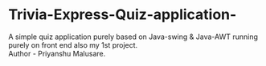 # Trivia-Express-Quiz-application-
A simple quiz application purely based on Java-swing &amp; Java-AWT running purely on front end also my 1st project.<br>
Author - Priyanshu Malusare.
